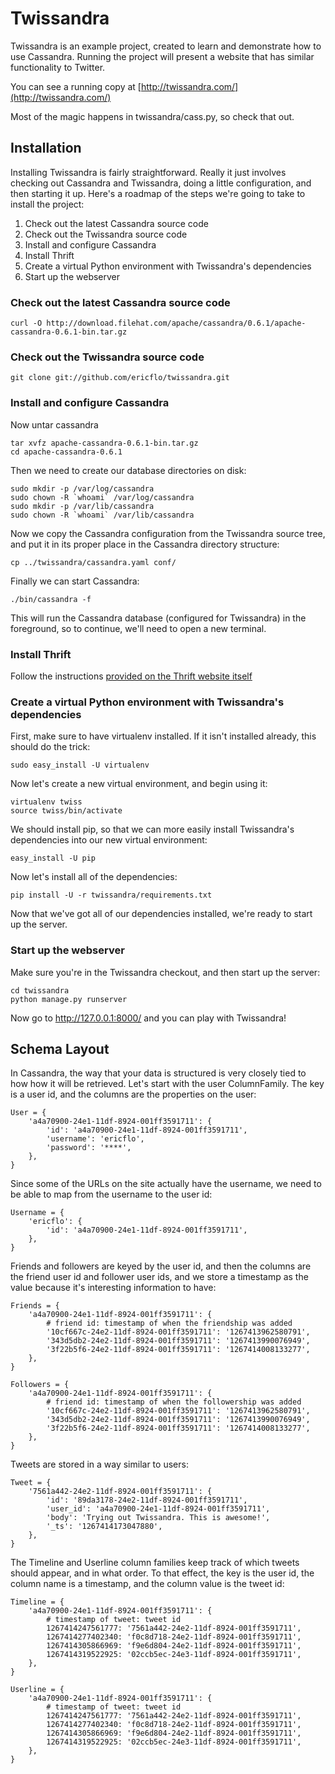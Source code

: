 # Twissandra

Twissandra is an example project, created to learn and demonstrate how to use
Cassandra.  Running the project will present a website that has similar
functionality to Twitter.

You can see a running copy at [http://twissandra.com/](http://twissandra.com/)

Most of the magic happens in twissandra/cass.py, so check that out.

## Installation

Installing Twissandra is fairly straightforward.  Really it just involves
checking out Cassandra and Twissandra, doing a little configuration, and
then starting it up.  Here's a roadmap of the steps we're going to take to
install the project:

1. Check out the latest Cassandra source code
1. Check out the Twissandra source code
1. Install and configure Cassandra
1. Install Thrift
1. Create a virtual Python environment with Twissandra's dependencies
1. Start up the webserver

### Check out the latest Cassandra source code

    curl -O http://download.filehat.com/apache/cassandra/0.6.1/apache-cassandra-0.6.1-bin.tar.gz

### Check out the Twissandra source code

    git clone git://github.com/ericflo/twissandra.git

### Install and configure Cassandra

Now untar cassandra

    tar xvfz apache-cassandra-0.6.1-bin.tar.gz
    cd apache-cassandra-0.6.1

Then we need to create our database directories on disk:

    sudo mkdir -p /var/log/cassandra
    sudo chown -R `whoami` /var/log/cassandra
    sudo mkdir -p /var/lib/cassandra
    sudo chown -R `whoami` /var/lib/cassandra

Now we copy the Cassandra configuration from the Twissandra source tree, and
put it in its proper place in the Cassandra directory structure:

    cp ../twissandra/cassandra.yaml conf/

Finally we can start Cassandra:

    ./bin/cassandra -f

This will run the Cassandra database (configured for Twissandra) in the
foreground, so to continue, we'll need to open a new terminal.

### Install Thrift

Follow the instructions [provided on the Thrift website itself](http://wiki.apache.org/thrift/ThriftInstallation)

### Create a virtual Python environment with Twissandra's dependencies

First, make sure to have virtualenv installed.  If it isn't installed already,
this should do the trick:

    sudo easy_install -U virtualenv

Now let's create a new virtual environment, and begin using it:

    virtualenv twiss
    source twiss/bin/activate

We should install pip, so that we can more easily install Twissandra's
dependencies into our new virtual environment:

    easy_install -U pip

Now let's install all of the dependencies:

    pip install -U -r twissandra/requirements.txt

Now that we've got all of our dependencies installed, we're ready to start up
the server.

### Start up the webserver

Make sure you're in the Twissandra checkout, and then start up the server:

    cd twissandra
    python manage.py runserver

Now go to http://127.0.0.1:8000/ and you can play with Twissandra!

## Schema Layout

In Cassandra, the way that your data is structured is very closely tied to how
how it will be retrieved.  Let's start with the user ColumnFamily. The key is
a user id, and the columns are the properties on the user:

    User = {
        'a4a70900-24e1-11df-8924-001ff3591711': {
            'id': 'a4a70900-24e1-11df-8924-001ff3591711',
            'username': 'ericflo',
            'password': '****',
        },
    }

Since some of the URLs on the site actually have the username, we need to be
able to map from the username to the user id:

    Username = {
        'ericflo': {
            'id': 'a4a70900-24e1-11df-8924-001ff3591711',
        },
    }

Friends and followers are keyed by the user id, and then the columns are the
friend user id and follower user ids, and we store a timestamp as the value
because it's interesting information to have:
    
    Friends = {
        'a4a70900-24e1-11df-8924-001ff3591711': {
            # friend id: timestamp of when the friendship was added
            '10cf667c-24e2-11df-8924-001ff3591711': '1267413962580791',
            '343d5db2-24e2-11df-8924-001ff3591711': '1267413990076949',
            '3f22b5f6-24e2-11df-8924-001ff3591711': '1267414008133277',
        },
    }
    
    Followers = {
        'a4a70900-24e1-11df-8924-001ff3591711': {
            # friend id: timestamp of when the followership was added
            '10cf667c-24e2-11df-8924-001ff3591711': '1267413962580791',
            '343d5db2-24e2-11df-8924-001ff3591711': '1267413990076949',
            '3f22b5f6-24e2-11df-8924-001ff3591711': '1267414008133277',
        },
    }

Tweets are stored in a way similar to users:

    Tweet = {
        '7561a442-24e2-11df-8924-001ff3591711': {
            'id': '89da3178-24e2-11df-8924-001ff3591711',
            'user_id': 'a4a70900-24e1-11df-8924-001ff3591711',
            'body': 'Trying out Twissandra. This is awesome!',
            '_ts': '1267414173047880',
        },
    }

The Timeline and Userline column families keep track of which tweets should
appear, and in what order.  To that effect, the key is the user id, the column
name is a timestamp, and the column value is the tweet id:

    Timeline = {
        'a4a70900-24e1-11df-8924-001ff3591711': {
            # timestamp of tweet: tweet id
            1267414247561777: '7561a442-24e2-11df-8924-001ff3591711',
            1267414277402340: 'f0c8d718-24e2-11df-8924-001ff3591711',
            1267414305866969: 'f9e6d804-24e2-11df-8924-001ff3591711',
            1267414319522925: '02ccb5ec-24e3-11df-8924-001ff3591711',
        },
    }
    
    Userline = {
        'a4a70900-24e1-11df-8924-001ff3591711': {
            # timestamp of tweet: tweet id
            1267414247561777: '7561a442-24e2-11df-8924-001ff3591711',
            1267414277402340: 'f0c8d718-24e2-11df-8924-001ff3591711',
            1267414305866969: 'f9e6d804-24e2-11df-8924-001ff3591711',
            1267414319522925: '02ccb5ec-24e3-11df-8924-001ff3591711',
        },
    }

